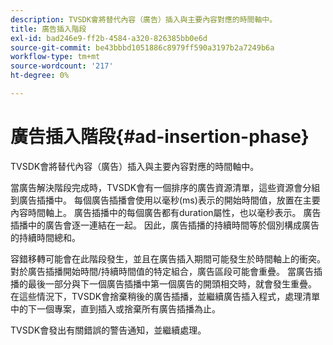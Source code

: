 ```yaml
---
description: TVSDK會將替代內容（廣告）插入與主要內容對應的時間軸中。
title: 廣告插入階段
exl-id: bad246e9-ff2b-4584-a320-826385bb0e6d
source-git-commit: be43bbbd1051886c8979ff590a3197b2a7249b6a
workflow-type: tm+mt
source-wordcount: '217'
ht-degree: 0%

---
```


# 廣告插入階段{#ad-insertion-phase}

TVSDK會將替代內容（廣告）插入與主要內容對應的時間軸中。

當廣告解決階段完成時，TVSDK會有一個排序的廣告資源清單，這些資源會分組到廣告插播中。 每個廣告插播會使用以毫秒(ms)表示的開始時間值，放置在主要內容時間軸上。 廣告插播中的每個廣告都有duration屬性，也以毫秒表示。 廣告插播中的廣告會逐一連結在一起。 因此，廣告插播的持續時間等於個別構成廣告的持續時間總和。

容錯移轉可能會在此階段發生，並且在廣告插入期間可能發生於時間軸上的衝突。 對於廣告插播開始時間/持續時間值的特定組合，廣告區段可能會重疊。 當廣告插播的最後一部分與下一個廣告插播中第一個廣告的開頭相交時，就會發生重疊。 在這些情況下，TVSDK會捨棄稍後的廣告插播，並繼續廣告插入程式，處理清單中的下一個專案，直到插入或捨棄所有廣告插播為止。

TVSDK會發出有關錯誤的警告通知，並繼續處理。
